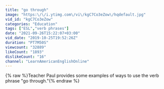 ```yaml
---
title: "go through"
image: "https:\/\/i.ytimg.com\/vi\/kgC7Co3eZow\/hqdefault.jpg"
vid_id: "kgC7Co3eZow"
categories: "Education"
tags: ["ESL","verb phrases"]
date: "2021-09-26T15:22:07+03:00"
vid_date: "2019-10-25T19:52:26Z"
duration: "PT7M50S"
viewcount: "32889"
likeCount: "1893"
dislikeCount: "16"
channel: "LearnAmericanEnglishOnline"
---
```

{% raw %}Teacher Paul provides some examples of ways to use the verb phrase &quot;go through.&quot;{% endraw %}
